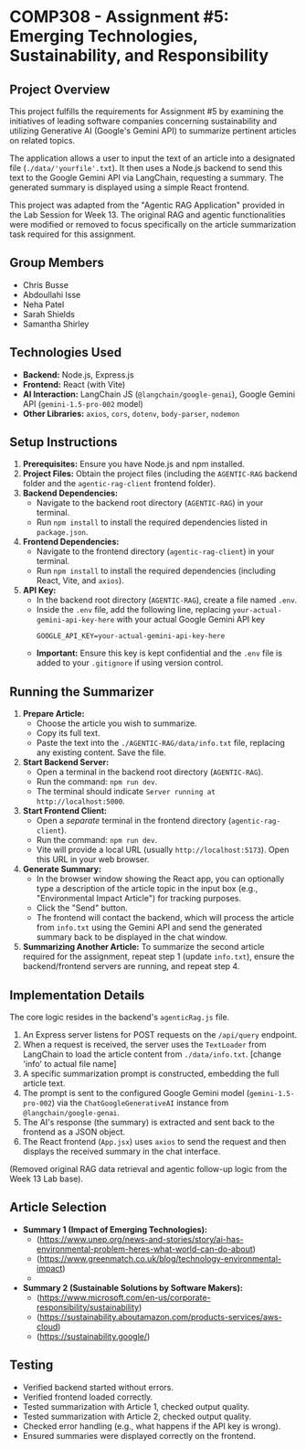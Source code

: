 # COMP308 - Assignment #5: Emerging Technologies, Sustainability, and Responsibility

## Project Overview

This project fulfills the requirements for Assignment #5 by examining the initiatives of leading software companies concerning sustainability and utilizing Generative AI (Google's Gemini API) to summarize pertinent articles on related topics.

The application allows a user to input the text of an article into a designated file (`./data/'yourfile'.txt`). It then uses a Node.js backend to send this text to the Google Gemini API via LangChain, requesting a summary. The generated summary is displayed using a simple React frontend.

This project was adapted from the "Agentic RAG Application" provided in the Lab Session for Week 13. The original RAG and agentic functionalities were modified or removed to focus specifically on the article summarization task required for this assignment.

## Group Members

* Chris Busse
* Abdoullahi Isse
* Neha Patel
* Sarah Shields
* Samantha Shirley

## Technologies Used

* **Backend:** Node.js, Express.js
* **Frontend:** React (with Vite)
* **AI Interaction:** LangChain JS (`@langchain/google-genai`), Google Gemini API (`gemini-1.5-pro-002` model)
* **Other Libraries:** `axios`, `cors`, `dotenv`, `body-parser`, `nodemon`

## Setup Instructions

1.  **Prerequisites:** Ensure you have Node.js and npm installed.
2.  **Project Files:** Obtain the project files (including the `AGENTIC-RAG` backend folder and the `agentic-rag-client` frontend folder).
3.  **Backend Dependencies:**
    * Navigate to the backend root directory (`AGENTIC-RAG`) in your terminal.
    * Run `npm install` to install the required dependencies listed in `package.json`.
4.  **Frontend Dependencies:**
    * Navigate to the frontend directory (`agentic-rag-client`) in your terminal.
    * Run `npm install` to install the required dependencies (including React, Vite, and `axios`).
5.  **API Key:**
    * In the backend root directory (`AGENTIC-RAG`), create a file named `.env`.
    * Inside the `.env` file, add the following line, replacing `your-actual-gemini-api-key-here` with your actual Google Gemini API key
        ```
        GOOGLE_API_KEY=your-actual-gemini-api-key-here
        ```
    * **Important:** Ensure this key is kept confidential and the `.env` file is added to your `.gitignore` if using version control.

## Running the Summarizer

1.  **Prepare Article:**
    * Choose the article you wish to summarize.
    * Copy its full text.
    * Paste the text into the `./AGENTIC-RAG/data/info.txt` file, replacing any existing content. Save the file.
2.  **Start Backend Server:**
    * Open a terminal in the backend root directory (`AGENTIC-RAG`).
    * Run the command: `npm run dev`.
    * The terminal should indicate `Server running at http://localhost:5000`.
3.  **Start Frontend Client:**
    * Open a *separate* terminal in the frontend directory (`agentic-rag-client`).
    * Run the command: `npm run dev`.
    * Vite will provide a local URL (usually `http://localhost:5173`). Open this URL in your web browser.
4.  **Generate Summary:**
    * In the browser window showing the React app, you can optionally type a description of the article topic in the input box (e.g., "Environmental Impact Article") for tracking purposes.
    * Click the "Send" button.
    * The frontend will contact the backend, which will process the article from `info.txt` using the Gemini API and send the generated summary back to be displayed in the chat window.
5.  **Summarizing Another Article:** To summarize the second article required for the assignment, repeat step 1 (update `info.txt`), ensure the backend/frontend servers are running, and repeat step 4.

## Implementation Details

The core logic resides in the backend's `agenticRag.js` file.

1.  An Express server listens for POST requests on the `/api/query` endpoint.
2.  When a request is received, the server uses the `TextLoader` from LangChain to load the article content from `./data/info.txt`. [change 'info' to actual file name]
3.  A specific summarization prompt is constructed, embedding the full article text.
4.  The prompt is sent to the configured Google Gemini model (`gemini-1.5-pro-002`) via the `ChatGoogleGenerativeAI` instance from `@langchain/google-genai`.
5.  The AI's response (the summary) is extracted and sent back to the frontend as a JSON object.
6.  The React frontend (`App.jsx`) uses `axios` to send the request and then displays the received summary in the chat interface.

(Removed original RAG data retrieval and agentic follow-up logic from the Week 13 Lab base).

## Article Selection

* **Summary 1 (Impact of Emerging Technologies):**
    * (https://www.unep.org/news-and-stories/story/ai-has-environmental-problem-heres-what-world-can-do-about)
    * (https://www.greenmatch.co.uk/blog/technology-environmental-impact)
    * 
* **Summary 2 (Sustainable Solutions by Software Makers):**
    * (https://www.microsoft.com/en-us/corporate-responsibility/sustainability)
    * (https://sustainability.aboutamazon.com/products-services/aws-cloud)
    * (https://sustainability.google/)

## Testing

* Verified backend started without errors.
* Verified frontend loaded correctly.
* Tested summarization with Article 1, checked output quality.
* Tested summarization with Article 2, checked output quality.
* Checked error handling (e.g., what happens if the API key is wrong).
* Ensured summaries were displayed correctly on the frontend.
